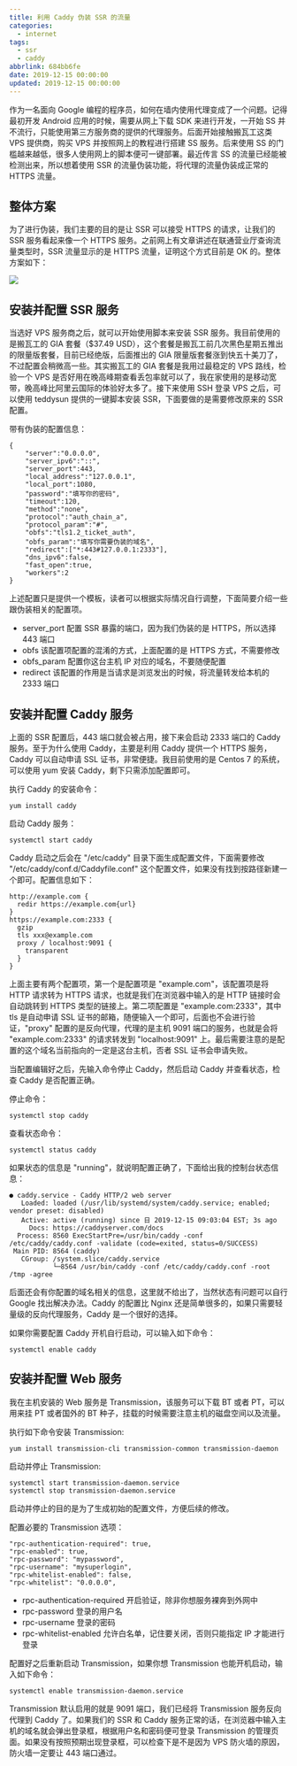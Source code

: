 ```yaml
---
title: 利用 Caddy 伪装 SSR 的流量
categories:
  - internet
tags:
  - ssr
  - caddy
abbrlink: 684bb6fe
date: 2019-12-15 00:00:00
updated: 2019-12-15 00:00:00
---
```


作为一名面向 Google 编程的程序员，如何在墙内使用代理变成了一个问题。记得最初开发 Android 应用的时候，需要从网上下载 SDK 来进行开发，一开始 SS 并不流行，只能使用第三方服务商的提供的代理服务。后面开始接触搬瓦工这类 VPS 提供商，购买 VPS 并按照网上的教程进行搭建 SS 服务。后来使用 SS 的门槛越来越低，很多人使用网上的脚本便可一键部署。最近传言 SS 的流量已经能被检测出来，所以想着使用 SSR 的流量伪装功能，将代理的流量伪装成正常的 HTTPS 流量。

<!--more-->

## 整体方案

为了进行伪装，我们主要的目的是让 SSR 可以接受 HTTPS 的请求，让我们的 SSR 服务看起来像一个 HTTPS 服务。之前网上有文章讲述在联通营业厅查询流量类型时，SSR 流量显示的是 HTTPS 流量，证明这个方式目前是 OK 的。整体方案如下：

![](https://itgrocery.cn/2019/media/15764260119229.jpg)

## 安装并配置 SSR 服务

当选好 VPS 服务商之后，就可以开始使用脚本来安装 SSR 服务。我目前使用的是搬瓦工的 GIA 套餐（$37.49 USD），这个套餐是搬瓦工前几次黑色星期五推出的限量版套餐，目前已经绝版，后面推出的 GIA 限量版套餐涨到快五十美刀了，不过配置会稍微高一些。其实搬瓦工的 GIA 套餐是我用过最稳定的 VPS 路线，检验一个 VPS 是否好用在晚高峰期查看丢包率就可以了，我在家使用的是移动宽带，晚高峰比阿里云国际的体验好太多了。接下来使用 SSH 登录 VPS 之后，可以使用 teddysun 提供的一键脚本安装 SSR，下面要做的是需要修改原来的 SSR 配置。

带有伪装的配置信息：

```
{
    "server":"0.0.0.0",
    "server_ipv6":"::",
    "server_port":443,
    "local_address":"127.0.0.1",
    "local_port":1080,
    "password":"填写你的密码",
    "timeout":120,
    "method":"none",
    "protocol":"auth_chain_a",
    "protocol_param":"#",
    "obfs":"tls1.2_ticket_auth",
    "obfs_param":"填写你需要伪装的域名",
    "redirect":["*:443#127.0.0.1:2333"],
    "dns_ipv6":false,
    "fast_open":true,
    "workers":2
}
```

上述配置只是提供一个模板，读者可以根据实际情况自行调整，下面简要介绍一些跟伪装相关的配置项。

* server_port 配置 SSR 暴露的端口，因为我们伪装的是 HTTPS，所以选择 443 端口
* obfs 该配置项配置的混淆的方式，上面配置的是 HTTPS 方式，不需要修改
* obfs_param 配置你这台主机 IP 对应的域名，不要随便配置
* redirect 该配置的作用是当请求是浏览发出的时候，将流量转发给本机的 2333 端口

## 安装并配置 Caddy 服务

上面的 SSR 配置后，443 端口就会被占用，接下来会启动 2333 端口的 Caddy 服务。至于为什么使用 Caddy，主要是利用 Caddy 提供一个 HTTPS 服务，Caddy 可以自动申请 SSL 证书，非常便捷。我目前使用的是 Centos 7 的系统，可以使用 yum 安装 Caddy，剩下只需添加配置即可。

执行 Caddy 的安装命令：

```
yum install caddy
```

启动 Caddy 服务：

```
systemctl start caddy
```

Caddy 启动之后会在 "/etc/caddy" 目录下面生成配置文件，下面需要修改 "/etc/caddy/conf.d/Caddyfile.conf" 这个配置文件，如果没有找到按路径新建一个即可。配置信息如下：

```
http://example.com {
  redir https://example.com{url}
}
https://example.com:2333 {
  gzip
  tls xxx@example.com
  proxy / localhost:9091 {
    transparent
  }
}
```

上面主要有两个配置项，第一个是配置项是 "example.com"，该配置项是将 HTTP 请求转为 HTTPS 请求，也就是我们在浏览器中输入的是 HTTP 链接时会自动跳转到 HTTPS 类型的链接上。第二项配置是 "example.com:2333"，其中 tls 是自动申请 SSL 证书的邮箱，随便输入一个即可，后面也不会进行验证，"proxy" 配置的是反向代理，代理的是主机 9091 端口的服务，也就是会将 "example.com:2333" 的请求转发到 "localhost:9091" 上。最后需要注意的是配置的这个域名当前指向的一定是这台主机，否者 SSL 证书会申请失败。

当配置编辑好之后，先输入命令停止 Caddy，然后启动 Caddy 并查看状态，检查 Caddy 是否配置正确。

停止命令：

```
systemctl stop caddy
```

查看状态命令：

```
systemctl status caddy
```

如果状态的信息是 "running"，就说明配置正确了，下面给出我的控制台状态信息：

```
● caddy.service - Caddy HTTP/2 web server
   Loaded: loaded (/usr/lib/systemd/system/caddy.service; enabled; vendor preset: disabled)
   Active: active (running) since 日 2019-12-15 09:03:04 EST; 3s ago
     Docs: https://caddyserver.com/docs
  Process: 8560 ExecStartPre=/usr/bin/caddy -conf /etc/caddy/caddy.conf -validate (code=exited, status=0/SUCCESS)
 Main PID: 8564 (caddy)
   CGroup: /system.slice/caddy.service
           └─8564 /usr/bin/caddy -conf /etc/caddy/caddy.conf -root /tmp -agree
```

后面还会有你配置的域名相关的信息，这里就不给出了，当然状态有问题可以自行 Google 找出解决办法。Caddy 的配置比 Nginx 还是简单很多的，如果只需要轻量级的反向代理服务，Caddy 是一个很好的选择。

如果你需要配置 Caddy 开机自行启动，可以输入如下命令：

```
systemctl enable caddy
```

## 安装并配置 Web 服务

我在主机安装的 Web 服务是 Transmission，该服务可以下载 BT 或者 PT，可以用来挂 PT 或者国外的 BT 种子，挂载的时候需要注意主机的磁盘空间以及流量。

执行如下命令安装 Transmission:

```
yum install transmission-cli transmission-common transmission-daemon    
```

启动并停止 Transmission:

```
systemctl start transmission-daemon.service
systemctl stop transmission-daemon.service
```

启动并停止的目的是为了生成初始的配置文件，方便后续的修改。

配置必要的 Transmission 选项：

```
"rpc-authentication-required": true,
"rpc-enabled": true,
"rpc-password": "mypassword",
"rpc-username": "mysuperlogin",
"rpc-whitelist-enabled": false,
"rpc-whitelist": "0.0.0.0",
```

* rpc-authentication-required 开启验证，除非你想服务裸奔到外网中
* rpc-password 登录的用户名
* rpc-username 登录的密码
* rpc-whitelist-enabled 允许白名单，记住要关闭，否则只能指定 IP 才能进行登录

配置好之后重新启动 Transmission，如果你想 Transmission 也能开机启动，输入如下命令：

```
systemctl enable transmission-daemon.service
```
Transmission 默认启用的就是 9091 端口，我们已经将 Transmission 服务反向代理到 Caddy 了。如果我们的 SSR 和 Caddy 服务正常的话，在浏览器中输入主机的域名就会弹出登录框，根据用户名和密码便可登录 Transmission 的管理页面。如果没有按照预期出现登录框，可以检查下是不是因为 VPS 防火墙的原因，防火墙一定要让 443 端口通过。




